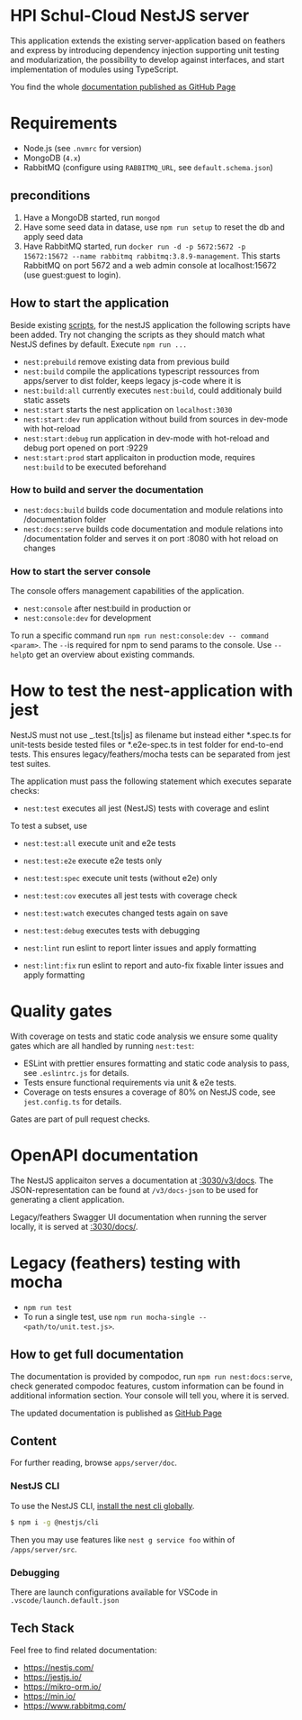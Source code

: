 # HPI Schul-Cloud NestJS server

This application extends the existing server-application based on feathers and express by introducing dependency injection supporting unit testing and modularization, the possibility to develop against interfaces, and start implementation of modules using TypeScript.

You find the whole [documentation published as GitHub Page](https://hpi-schul-cloud.github.io/schulcloud-server/additional-documentation/nestjs-application.html)

# Requirements

* Node.js (see `.nvmrc` for version)
* MongoDB (`4.x`)
* RabbitMQ (configure using `RABBITMQ_URL`, see `default.schema.json`)

## preconditions


1. Have a MongoDB started, run `mongod` 
2. Have some seed data in datase, use `npm run setup` to reset the db and apply seed data
3. Have RabbitMQ started, run `docker run -d -p 5672:5672 -p 15672:15672 --name rabbitmq rabbitmq:3.8.9-management`. This starts RabbitMQ on port 5672 and a web admin console at localhost:15672 (use guest:guest to login). 

## How to start the application

Beside existing [scripts](/), for the nestJS application the following scripts have been added. Try not changing the scripts as they should match what NestJS defines by default. Execute `npm run ...`

- `nest:prebuild` remove existing data from previous build
- `nest:build` compile the applications typescript ressources from apps/server to dist folder, keeps legacy js-code where it is
- `nest:build:all` currently executes `nest:build`, could additionaly build static assets
- `nest:start` starts the nest application on `localhost:3030`
- `nest:start:dev` run application without build from sources in dev-mode with hot-reload
- `nest:start:debug` run application in dev-mode with hot-reload and debug port opened on port :9229
- `nest:start:prod` start applicaiton in production mode, requires `nest:build` to be executed beforehand

### How to build and server the documentation

- `nest:docs:build` builds code documentation and module relations into /documentation folder
- `nest:docs:serve` builds code documentation and module relations into /documentation folder and serves it on port :8080 with hot reload on changes

### How to start the server console

The console offers management capabilities of the application.

- `nest:console` after nest:build in production or
- `nest:console:dev` for development

To run a specific command run `npm run nest:console:dev -- command <param>`. The `--`is required for npm to send params to the console. Use `--help`to get an overview about existing commands.

# How to test the nest-application with jest

 NestJS must not use _.test.[ts|js] as filename but instead either \*.spec.ts for unit-tests beside tested files or \*.e2e-spec.ts in test folder for end-to-end tests. This ensures legacy/feathers/mocha tests can be separated from jest test suites.

The application must pass the following statement which executes separate checks:

- `nest:test` executes all jest (NestJS) tests with coverage and eslint

To test a subset, use

- `nest:test:all` execute unit and e2e tests 
- `nest:test:e2e` execute e2e tests only
- `nest:test:spec` execute unit tests (without e2e) only

- `nest:test:cov` executes all jest tests with coverage check

- `nest:test:watch` executes changed tests again on save
- `nest:test:debug` executes tests with debugging

- `nest:lint` run eslint to report linter issues and apply formatting
- `nest:lint:fix` run eslint to report and auto-fix fixable linter issues and apply formatting 

# Quality gates

With coverage on tests and static code analysis we ensure some quality gates which are all handled by running `nest:test`:

- ESLint with prettier ensures formatting and static code analysis to pass, see `.eslintrc.js` for details.
- Tests ensure functional requirements via unit & e2e tests.
- Coverage on tests ensures a coverage of 80% on NestJS code, see `jest.config.ts` for details. 

Gates are part of pull request checks.

# OpenAPI documentation

The NestJS applicaiton serves a documentation at [:3030/v3/docs](http://localhost:3030/v3/docs). The JSON-representation can be found at `/v3/docs-json` to be used for generating a client application.

Legacy/feathers Swagger UI documentation when running the server locally, it is served at [:3030/docs/](http://localhost:3030/docs/).


# Legacy (feathers) testing with mocha

- `npm run test`
- To run a single test, use `npm run mocha-single -- <path/to/unit.test.js>`.

## How to get full documentation

The documentation is provided by compodoc, run `npm run nest:docs:serve`, check generated compodoc features, custom information can be found in additional information section. Your console will tell you, where it is served.

The updated documentation is published as [GitHub Page](https://hpi-schul-cloud.github.io/schulcloud-server/additional-documentation/nestjs-application.html)

## Content

For further reading, browse `apps/server/doc`.

### NestJS CLI

To use the NestJS CLI, [install the nest cli globally](https://docs.nestjs.com/#installation).

```bash
$ npm i -g @nestjs/cli
```

Then you may use features like `nest g service foo` within of `/apps/server/src`.

### Debugging

There are launch configurations available for VSCode in `.vscode/launch.default.json`

## Tech Stack

Feel free to find related documentation:

- https://nestjs.com/
- https://jestjs.io/
- https://mikro-orm.io/
- https://min.io/
- https://www.rabbitmq.com/ 
